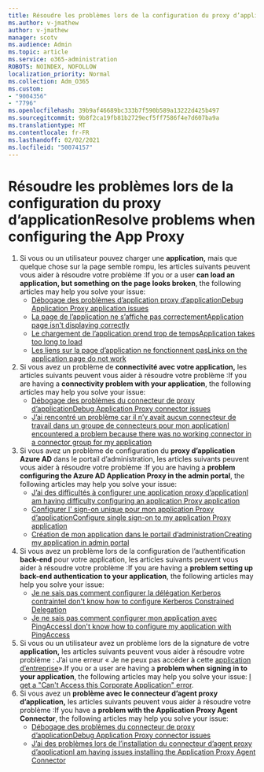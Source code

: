 ```yaml
---
title: Résoudre les problèmes lors de la configuration du proxy d’application
ms.author: v-jmathew
author: v-jmathew
manager: scotv
ms.audience: Admin
ms.topic: article
ms.service: o365-administration
ROBOTS: NOINDEX, NOFOLLOW
localization_priority: Normal
ms.collection: Adm_O365
ms.custom:
- "9004356"
- "7796"
ms.openlocfilehash: 39b9af46689bc333b7f590b589a13222d425b497
ms.sourcegitcommit: 9b8f2ca19fb81b2729ecf5ff7586f4e7d607ba9a
ms.translationtype: MT
ms.contentlocale: fr-FR
ms.lasthandoff: 02/02/2021
ms.locfileid: "50074157"
---
```

# <a name="resolve-problems-when-configuring-the-app-proxy"></a><span data-ttu-id="5b38b-102">Résoudre les problèmes lors de la configuration du proxy d’application</span><span class="sxs-lookup"><span data-stu-id="5b38b-102">Resolve problems when configuring the App Proxy</span></span>

1. <span data-ttu-id="5b38b-103">Si vous ou un utilisateur pouvez charger une **application,** mais que quelque chose sur la page semble rompu, les articles suivants peuvent vous aider à résoudre votre problème :</span><span class="sxs-lookup"><span data-stu-id="5b38b-103">If you or a user **can load an application, but something on the page looks broken**, the following articles may help you solve your issue:</span></span>
    - [<span data-ttu-id="5b38b-104">Débogage des problèmes d’application proxy d’application</span><span class="sxs-lookup"><span data-stu-id="5b38b-104">Debug Application Proxy application issues</span></span>](https://docs.microsoft.com/azure/active-directory/manage-apps/application-proxy-debug-apps)
    - [<span data-ttu-id="5b38b-105">La page de l’application ne s’affiche pas correctement</span><span class="sxs-lookup"><span data-stu-id="5b38b-105">Application page isn't displaying correctly</span></span>](https://docs.microsoft.com/azure/active-directory/application-proxy-page-appearance-broken-problem)
    - [<span data-ttu-id="5b38b-106">Le chargement de l’application prend trop de temps</span><span class="sxs-lookup"><span data-stu-id="5b38b-106">Application takes too long to load</span></span>](https://docs.microsoft.com/azure/active-directory/application-proxy-page-load-speed-problem)
    - [<span data-ttu-id="5b38b-107">Les liens sur la page d’application ne fonctionnent pas</span><span class="sxs-lookup"><span data-stu-id="5b38b-107">Links on the application page do not work</span></span>](https://docs.microsoft.com/azure/active-directory/application-proxy-page-links-broken-problem)
2. <span data-ttu-id="5b38b-108">Si vous avez un problème de **connectivité avec votre application,** les articles suivants peuvent vous aider à résoudre votre problème :</span><span class="sxs-lookup"><span data-stu-id="5b38b-108">If you are having a **connectivity problem with your application**, the following articles may help you solve your issue:</span></span>
    - [<span data-ttu-id="5b38b-109">Débogage des problèmes du connecteur de proxy d’application</span><span class="sxs-lookup"><span data-stu-id="5b38b-109">Debug Application Proxy connector issues</span></span>](https://docs.microsoft.com/azure/active-directory/manage-apps/application-proxy-debug-connectors)
    - [<span data-ttu-id="5b38b-110">J’ai rencontré un problème car il n’y avait aucun connecteur de travail dans un groupe de connecteurs pour mon application</span><span class="sxs-lookup"><span data-stu-id="5b38b-110">I encountered a problem because there was no working connector in a connector group for my application</span></span>](https://docs.microsoft.com/azure/active-directory/application-proxy-connectivity-no-working-connector)
3. <span data-ttu-id="5b38b-111">Si vous avez un problème de configuration du **proxy d’application Azure AD** dans le portail d’administration, les articles suivants peuvent vous aider à résoudre votre problème :</span><span class="sxs-lookup"><span data-stu-id="5b38b-111">If you are having a **problem configuring the Azure AD Application Proxy in the admin portal**, the following articles may help you solve your issue:</span></span>
    - [<span data-ttu-id="5b38b-112">J’ai des difficultés à configurer une application proxy d’application</span><span class="sxs-lookup"><span data-stu-id="5b38b-112">I am having difficulty configuring an application Proxy application</span></span>](https://docs.microsoft.com/azure/active-directory/application-proxy-config-how-to)
    - [<span data-ttu-id="5b38b-113">Configurer l' sign-on unique pour mon application Proxy d’application</span><span class="sxs-lookup"><span data-stu-id="5b38b-113">Configure single sign-on to my application Proxy application</span></span>](https://docs.microsoft.com/azure/active-directory/application-proxy-config-sso-how-to)
    - [<span data-ttu-id="5b38b-114">Création de mon application dans le portail d’administration</span><span class="sxs-lookup"><span data-stu-id="5b38b-114">Creating my application in admin portal</span></span>](https://docs.microsoft.com/azure/active-directory/application-proxy-config-problem)
4. <span data-ttu-id="5b38b-115">Si vous avez un problème lors de la configuration de l’authentification **back-end** pour votre application, les articles suivants peuvent vous aider à résoudre votre problème :</span><span class="sxs-lookup"><span data-stu-id="5b38b-115">If you are having a **problem setting up back-end authentication to your application**, the following articles may help you solve your issue:</span></span>
    - [<span data-ttu-id="5b38b-116">Je ne sais pas comment configurer la délégation Kerberos contrainte</span><span class="sxs-lookup"><span data-stu-id="5b38b-116">I don't know how to configure Kerberos Constrained Delegation</span></span>](https://docs.microsoft.com/azure/active-directory/application-proxy-back-end-kerberos-constrained-delegation-how-to)
    - [<span data-ttu-id="5b38b-117">Je ne sais pas comment configurer mon application avec PingAccess</span><span class="sxs-lookup"><span data-stu-id="5b38b-117">I don't know how to configure my application with PingAccess</span></span>](https://docs.microsoft.com/azure/active-directory/application-proxy-back-end-ping-access-how-to)
5. <span data-ttu-id="5b38b-118">Si vous ou un utilisateur avez un problème lors de la signature de votre **application,** les articles suivants peuvent vous aider à résoudre votre problème : J’ai une erreur « Je ne peux pas accéder à cette [application d’entreprise](https://docs.microsoft.com/azure/active-directory/application-proxy-sign-in-bad-gateway-timeout-error)».</span><span class="sxs-lookup"><span data-stu-id="5b38b-118">If you or a user are having a **problem when signing in to your application**, the following articles may help you solve your issue: [I get a "Can't Access this Corporate Application" error](https://docs.microsoft.com/azure/active-directory/application-proxy-sign-in-bad-gateway-timeout-error).</span></span>
6. <span data-ttu-id="5b38b-119">Si vous avez un **problème avec le connecteur d’agent proxy d’application,** les articles suivants peuvent vous aider à résoudre votre problème :</span><span class="sxs-lookup"><span data-stu-id="5b38b-119">If you have a **problem with the Application Proxy Agent Connector**, the following articles may help you solve your issue:</span></span>
    - [<span data-ttu-id="5b38b-120">Débogage des problèmes du connecteur de proxy d’application</span><span class="sxs-lookup"><span data-stu-id="5b38b-120">Debug Application Proxy connector issues</span></span>](https://docs.microsoft.com/azure/active-directory/manage-apps/application-proxy-debug-connectors)
    - [<span data-ttu-id="5b38b-121">J’ai des problèmes lors de l’installation du connecteur d’agent proxy d’application</span><span class="sxs-lookup"><span data-stu-id="5b38b-121">I am having issues installing the Application Proxy Agent Connector</span></span>](https://docs.microsoft.com/azure/active-directory/application-proxy-connector-installation-problem)
